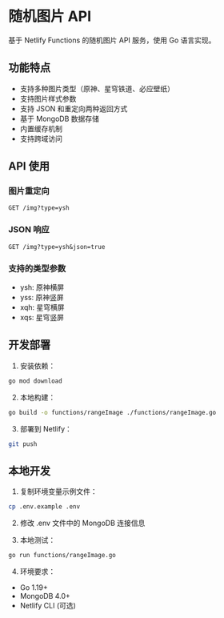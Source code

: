 # 随机图片 API

基于 Netlify Functions 的随机图片 API 服务，使用 Go 语言实现。

## 功能特点

- 支持多种图片类型（原神、星穹铁道、必应壁纸）
- 支持图片样式参数
- 支持 JSON 和重定向两种返回方式
- 基于 MongoDB 数据存储
- 内置缓存机制
- 支持跨域访问

## API 使用

### 图片重定向

```
GET /img?type=ysh
```

### JSON 响应

```
GET /img?type=ysh&json=true
```

### 支持的类型参数

- ysh: 原神横屏
- yss: 原神竖屏
- xqh: 星穹横屏
- xqs: 星穹竖屏

## 开发部署

1. 安装依赖：
```bash
go mod download
```

2. 本地构建：
```bash
go build -o functions/rangeImage ./functions/rangeImage.go
```

3. 部署到 Netlify：
```bash
git push
```

## 本地开发

1. 复制环境变量示例文件：
```bash
cp .env.example .env
```

2. 修改 .env 文件中的 MongoDB 连接信息

3. 本地测试：
```bash
go run functions/rangeImage.go
```

4. 环境要求：
- Go 1.19+
- MongoDB 4.0+
- Netlify CLI (可选)
